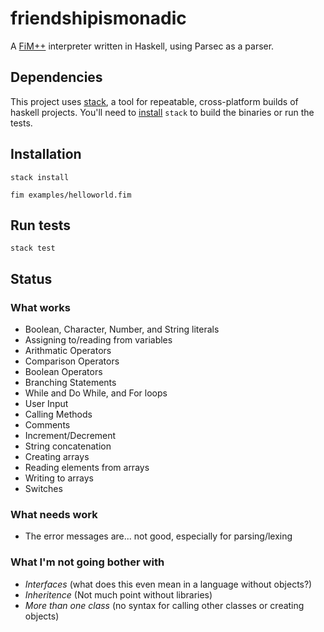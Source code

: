 # friendshipismonadic

A [FiM++][fimpp] interpreter written in Haskell, using Parsec as a parser.

[fimpp]: https://esolangs.org/wiki/FiM%2B%2B

## Dependencies

This project uses [stack][stack], a tool for repeatable, cross-platform builds of haskell projects. You'll need to [install][install] `stack` to build the binaries or run the tests.

[stack]: https://docs.haskellstack.org/en/stable/README/
[install]: https://docs.haskellstack.org/en/stable/README/#how-to-install

## Installation

```shell
stack install

fim examples/helloworld.fim
```

## Run tests
```shell
stack test
```

## Status

### What works

* Boolean, Character, Number, and String literals
* Assigning to/reading from variables
* Arithmatic Operators
* Comparison Operators
* Boolean Operators
* Branching Statements
* While and Do While, and For loops
* User Input
* Calling Methods
* Comments
* Increment/Decrement
* String concatenation
* Creating arrays
* Reading elements from arrays
* Writing to arrays
* Switches

### What needs work
* The error messages are... not good, especially for parsing/lexing

### What I'm not going bother with
* *Interfaces* (what does this even mean in a language without objects?)
* *Inheritence* (Not much point without libraries)
* *More than one class* (no syntax for calling other classes or creating objects)
